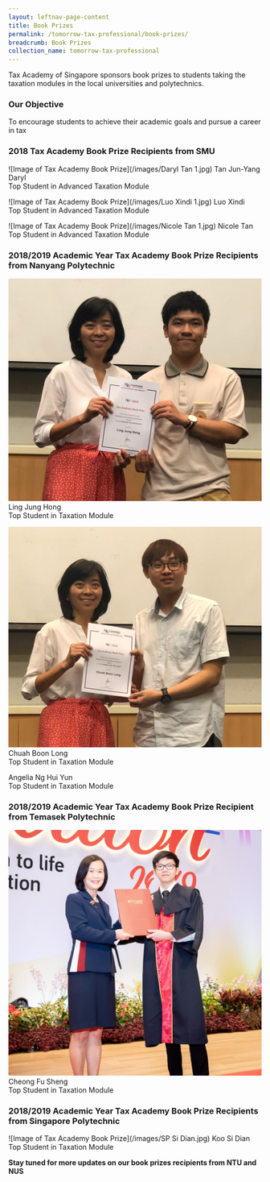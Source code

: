 ```yaml
---
layout: leftnav-page-content
title: Book Prizes
permalink: /tomorrow-tax-professional/book-prizes/
breadcrumb: Book Prizes
collection_name: tomorrow-tax-professional
---
```


Tax Academy of Singapore sponsors book prizes to students taking the taxation modules in the local universities and polytechnics. 


### **Our Objective**

To encourage students to achieve their academic goals and pursue a career in tax

### **2018 Tax Academy Book Prize Recipients from SMU**

![Image of Tax Academy Book Prize](/images/Daryl Tan 1.jpg)
Tan Jun-Yang Daryl<br>
Top Student in Advanced Taxation Module<br>


![Image of Tax Academy Book Prize](/images/Luo Xindi 1.jpg)
Luo Xindi<br>
Top Student in Advanced Taxation Module<br>


![Image of Tax Academy Book Prize](/images/Nicole Tan 1.jpg)
Nicole Tan<br>
Top Student in Advanced Taxation Module<br>


### **2018/2019 Academic Year Tax Academy Book Prize Recipients from Nanyang Polytechnic**

![Image of Tax Academy Book Prize](/images/Ling.png)
Ling Jung Hong<br>
Top Student in Taxation Module<br>

![Image of Tax Academy Book Prize](/images/Chuah.png)
Chuah Boon Long<br>
Top Student in Taxation Module<br>


Angelia Ng Hui Yun<br>
Top Student in Taxation Module<br>


### **2018/2019 Academic Year Tax Academy Book Prize Recipient from Temasek Polytechnic**

![Image of Tax Academy Book Prize](/images/cheong.jpg)
Cheong Fu Sheng<br>
Top Student in Taxation Module<br>


### **2018/2019 Academic Year Tax Academy Book Prize Recipients from Singapore Polytechnic**

![Image of Tax Academy Book Prize](/images/SP Si Dian.jpg)
Koo Si Dian<br>
Top Student in Taxation Module<br>

**Stay tuned for more updates on our book prizes recipients from NTU and NUS** 

